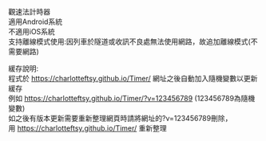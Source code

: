 觀速法計時器<br>
適用Android系統<br>
不適用iOS系統<br>
支持離線模式使用:因列車於隧道或收訊不良處無法使用網路，故追加離線模式(不需要網路)<br>

緩存說明:<br>
程式於 https://charlotteftsy.github.io/Timer/ 網址之後自動加入隨機變數以更新緩存<br>
例如 https://charlotteftsy.github.io/Timer/?v=123456789 (123456789為隨機變數)<br>
如之後有版本更新需要重新整理網頁時請將網址的?v=123456789刪除，<br>
用 https://charlotteftsy.github.io/Timer/ 重新整理<br>
